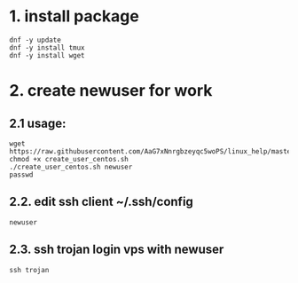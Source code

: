 # 1. install package
    dnf -y update 
    dnf -y install tmux 
    dnf -y install wget

# 2. create newuser for work
## 2.1 usage:
    wget https://raw.githubusercontent.com/AaG7xNnrgbzeyqc5woPS/linux_help/master/CentOS_8/create_user_centos.sh
    chmod +x create_user_centos.sh
    ./create_user_centos.sh newuser
    passwd
    
## 2.2. edit ssh client ~/.ssh/config
    newuser
    
## 2.3. ssh trojan login vps with newuser
    ssh trojan
    
    
